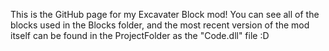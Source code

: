 This is the GitHub page for my Excavater Block mod! You can see all of the blocks used in the Blocks folder, and the most recent version of the mod itself can be found in the ProjectFolder as the "Code.dll" file :D
